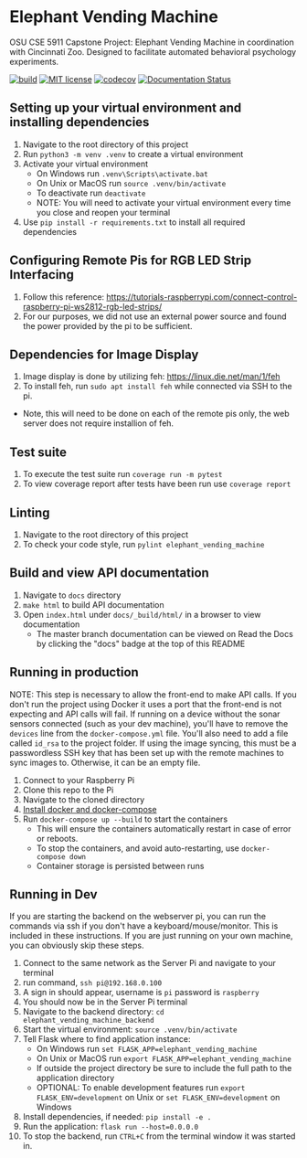 # Elephant Vending Machine
OSU CSE 5911 Capstone Project: Elephant Vending Machine in coordination with Cincinnati Zoo. Designed to facilitate automated behavioral psychology experiments.

[![build](https://github.com/Kalafut-organization/elephant_vending_machine_backend/workflows/build/badge.svg)](https://github.com/Kalafut-organization/elephant_vending_machine_backend/actions?query=workflow%3Abuild)
[![MIT license](https://img.shields.io/badge/License-MIT-blue.svg)](https://github.com/Kalafut-organization/elephants_cse5911/blob/master/LICENSE.md)
[![codecov](https://codecov.io/gh/Kalafut-organization/elephant_vending_machine_backend/branch/master/graph/badge.svg)](https://codecov.io/gh/Kalafut-organization/elephant_vending_machine_backend)
[![Documentation Status](https://readthedocs.org/projects/elephants-cse5911/badge/?version=latest)](https://elephants-cse5911.readthedocs.io/en/latest/?badge=latest)


## Setting up your virtual environment and installing dependencies
1. Navigate to the root directory of this project
1. Run `python3 -m venv .venv` to create a virtual environment
1. Activate your virtual environment
    * On Windows run `.venv\Scripts\activate.bat`
    * On Unix or MacOS run `source .venv/bin/activate`
    * To deactivate run `deactivate`
    * NOTE: You will need to activate your virtual environment every time you close and reopen your terminal
1. Use `pip install -r requirements.txt` to install all required dependencies

## Configuring Remote Pis for RGB LED Strip Interfacing
1. Follow this reference: https://tutorials-raspberrypi.com/connect-control-raspberry-pi-ws2812-rgb-led-strips/
1. For our purposes, we did not use an external power source and found the power provided by the pi to be sufficient.

## Dependencies for Image Display
1. Image display is done by utilizing feh: https://linux.die.net/man/1/feh
1. To install feh, run `sudo apt install feh` while connected via SSH to the pi.
* Note, this will need to be done on each of the remote pis only, the web server does not require installion of feh.

## Test suite
1. To execute the test suite run `coverage run -m pytest`
1. To view coverage report after tests have been run use `coverage report`

## Linting
1. Navigate to the root directory of this project
1. To check your code style, run `pylint elephant_vending_machine`

## Build and view API documentation
1. Navigate to `docs` directory
1. `make html` to build API documentation
1. Open `index.html` under `docs/_build/html/` in a browser to view documentation
    * The master branch documentation can be viewed on Read the Docs by clicking the "docs" badge at the top of this README

## Running in production
NOTE: This step is necessary to allow the front-end to make API calls. If you don't run the project using Docker it uses a port that the front-end is not expecting and API calls will fail. If running on a device without the sonar sensors connected (such as your dev machine),
you'll have to remove the `devices` line from the `docker-compose.yml` file. You'll also need to add a file called `id_rsa` to the project
folder. If using the image syncing, this must be a passwordless SSH key that has been set up with the remote machines to sync images to. Otherwise, it can be an empty file.   

1. Connect to your Raspberry Pi
1. Clone this repo to the Pi
1. Navigate to the cloned directory
1. [Install docker and docker-compose](https://dev.to/rohansawant/installing-docker-and-docker-compose-on-the-raspberry-pi-in-5-simple-steps-3mgl)
1. Run `docker-compose up --build` to start the containers
    * This will ensure the containers automatically restart in case of error or reboots.
    * To stop the containers, and avoid auto-restarting, use `docker-compose down`
    * Container storage is persisted between runs
    
## Running in Dev
If you are starting the backend on the webserver pi, you can run the commands via ssh if you don't have a keyboard/mouse/monitor. This is included in these instructions. If you are just running on your own machine, you can obviously skip these steps.

1. Connect to the same network as the Server Pi and navigate to your terminal
1. run command, `ssh pi@192.168.0.100`
1. A sign in should appear, username is `pi` password is `raspberry`
1. You should now be in the Server Pi terminal
1. Navigate to the backend directory: `cd elephant_vending_machine_backend`
1. Start the virtual environment: `source .venv/bin/activate`
1. Tell Flask where to find application instance:
    * On Windows run `set FLASK_APP=elephant_vending_machine`
    * On Unix or MacOS run `export FLASK_APP=elephant_vending_machine`
    * If outside the project directory be sure to include the full path to the application directory
    * OPTIONAL: To enable development features run `export FLASK_ENV=development` on Unix or `set FLASK_ENV=development` on Windows
1. Install dependencies, if needed: `pip install -e .`
1. Run the application: `flask run --host=0.0.0.0`
1. To stop the backend, run `CTRL+C` from the terminal window it was started in.
